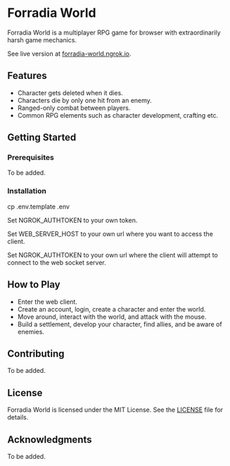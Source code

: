 # Forradia World

Forradia World is a multiplayer RPG game for browser with extraordinarily harsh game mechanics.

See live version at <a href="https://forradia-world.ngrok.io" target="_blank">forradia-world.ngrok.io</a>.

<!-- ![Gameplay screenshot](screenshots/gameplay.png) -->

## Features

* Character gets deleted when it dies.
* Characters die by only one hit from an enemy.
* Ranged-only combat between players.
* Common RPG elements such as character development, crafting etc.

## Getting Started

### Prerequisites

To be added.
<!--* Windows 10, MacOS, or Linux
* [Unity 2021.3.6f1 or later](https://unity3d.com/get-unity/download)
* [Visual Studio 2019 or later](https://visualstudio.microsoft.com/downloads/)-->

### Installation

cp .env.template .env

Set NGROK_AUTHTOKEN to your own token.

Set WEB_SERVER_HOST to your own url where you want to access the client.

Set NGROK_AUTHTOKEN to your own url where the client will attempt to connect to the web socket server.
<!--1. Clone this repository to your local machine using: `git clone
https://github.com/yourusername/AdventureLand.git`
2. Open the project in Unity.
3. Build and run the game from the Unity Editor.-->

## How to Play

* Enter the web client.
* Create an account, login, create a character and enter the world.
* Move around, interact with the world, and attack with the mouse.
* Build a settlement, develop your character, find allies, and be aware of enemies.

## Contributing

To be added.
<!--We welcome contributions! Please see the [CONTRIBUTING.md](CONTRIBUTING.md)
for details on how to contribute to this project.-->

## License

Forradia World is licensed under the MIT License. See the
[LICENSE](LICENSE) file for details.

## Acknowledgments

To be added.
<!--* Game artwork by [Artist Name](Artist URL)
* Soundtracks composed by [Composer Name](Composer URL)-->
